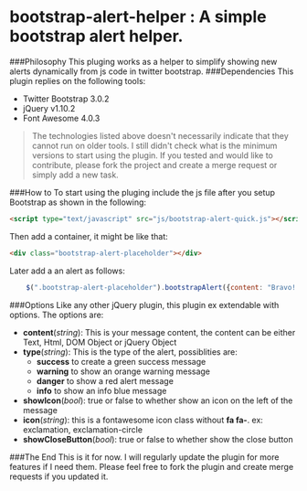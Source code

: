 # bootstrap-alert-helper : A simple bootstrap alert helper.
###Philosophy
This pluging works as a helper to simplify showing new alerts dynamically from js code in twitter bootstrap.
###Dependencies
This plugin replies on the following tools:
* Twitter Bootstrap 3.0.2
* jQuery v1.10.2
* Font Awesome 4.0.3

> The technologies listed above doesn't necessarily indicate that they cannot run on older tools. I still didn't check what is the minimum versions to start using the plugin. If you tested and would like to contribute, please fork the project and create a merge request or simply add a new task.

###How to
To start using the pluging include the js file after you setup Bootstrap as shown in the following:
```html
<script type="text/javascript" src="js/bootstrap-alert-quick.js"></script>
```
Then add a container, it might be like that:
```html
<div class="bootstrap-alert-placeholder"></div>
```
Later add a an alert as follows:
```javascript
    $(".bootstrap-alert-placeholder").bootstrapAlert({content: "Bravo! your alert is simply added"});
```
###Options
Like any other jQuery plugin, this plugin ex extendable with options. The options are:
* __content__(_string_): This is your message content, the content can be either Text, Html, DOM Object or jQuery Object
* __type__(_string_): This is the type of the alert, possiblities are:
  * __success__ to create a green success message
  * __warning__ to show an orange warning message
  * __danger__ to show a red alert message
  * __info__ to show an info blue message
* __showIcon__(_bool_): true or false to whether show an icon on the left of the message
* __icon__(_string_): this is a fontawesome icon class without **fa fa-**. ex: exclamation, exclamation-circle
* __showCloseButton__(_bool_): true or false to whether show the close button

###The End
This is it for now. I will regularly update the plugin for more features if I need them.
Please feel free to fork the plugin and create merge requests if you updated it.
